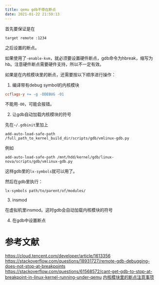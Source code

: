 ```yaml
---
title: qemu gdb不停在断点
date: 2021-01-22 21:59:13
---
```


首先要保证是在
```shell
target remote :1234
```
之后设置的断点。

如果使用了`-enable-kvm`，就必须要设置硬件断点，gdb命令为hbreak，缩写为hb。注意硬件断点需要硬件支持，所以不一定有效。

如果是在内核模块里的断点，还需要按以下顺序进行操作：

1. 编译带有debug symbol的内核模块
```Makefile
ccflags-y += -g -DDEBUG -O1
```
不能用`-O0`，可能会报错。

2. 让gdb自动加载内核模块的符号

先在`~/.gdbinit`里加上
```
add-auto-load-safe-path /full_path_to_kernel_build_dir/scripts/gdb/vmlinux-gdb.py
```
例如
```
add-auto-load-safe-path /mnt/hdd/kernel/gdb/linux-nova/scripts/gdb/vmlinux-gdb.py
```
这样gdb里的`lx-symbols`就可以用了。

然后在gdb里执行：
```gdb
lx-symbols path/to/parent/of/modules/
```

3. insmod

在虚拟机里insmod。这时gdb会自动加载内核模块的符号

4. 在gdb中设置断点

# 参考文献
<https://cloud.tencent.com/developer/article/1613356>
<https://stackoverflow.com/questions/18931727/remote-gdb-debugging-does-not-stop-at-breakpoints>
<https://stackoverflow.com/questions/61568572/cant-get-gdb-to-stop-at-breakpoint-in-linux-kernel-running-under-qemu>
[内核模块里的断点注意事项](https://stackoverflow.com/questions/28607538/how-to-debug-linux-kernel-modules-with-qemu)

